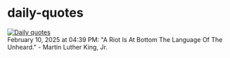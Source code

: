 # daily-quotes
[![Daily quotes](https://github.com/ceepu8/daily-quotes/actions/workflows/daily-quote.yml/badge.svg)](https://github.com/ceepu8/daily-quotes/actions/workflows/daily-quote.yml)<br/>
February 10, 2025 at 04:39 PM: "A Riot Is At Bottom The Language Of The Unheard." - Martin Luther King, Jr.
